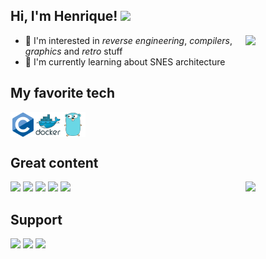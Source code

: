 <h2>Hi, I'm Henrique! <img src="https://web.archive.org/web/20091027035037im_/http://es.geocities.com/maestroslegendariospokemon/Imagenes/dexpokemon/094.gif" height="32" /></h2>
<img align='right' src="https://web.archive.org/web/20091019220118if_/http://www.geocities.com/threelikes2600/tux_computer_dig_md_clr.gif" width="128" />

- 🧭 I'm interested in *reverse engineering*, *compilers*, *graphics* and *retro* stuff
- 🌱 I'm currently learning about SNES architecture

## My favorite tech

<div style="display: flex">
<img height="40" src="https://raw.githubusercontent.com/devicons/devicon/master/icons/c/c-original.svg" />
<img height="40" src="https://raw.githubusercontent.com/devicons/devicon/master/icons/docker/docker-original-wordmark.svg" />
<img height="40" src="https://raw.githubusercontent.com/devicons/devicon/master/icons/go/go-original.svg" />
</div>

## Great content

<img align='right' src="https://web.archive.org/web/20090830231408if_/http://geocities.com/chinoc64/N64.gif" width="128" />

<a href="#"><img src="https://img.shields.io/badge/Blog-9cf?style=for-the-badge&logo=hugo&logoColor=white"></a>
<a href="#"><img src="https://img.shields.io/badge/Twitch-9146FF?style=for-the-badge&logo=twitch&logoColor=white"></a>
<a href="#"><img src="https://img.shields.io/badge/YouTube-FF0000?style=for-the-badge&logo=youtube&logoColor=white"></a>
<a href="#"><img src="https://img.shields.io/badge/Instagram-E4405F?style=for-the-badge&logo=instagram&logoColor=white"></a>
<a href="#"><img src="https://img.shields.io/badge/Twitter-1DA1F2?style=for-the-badge&logo=twitter&logoColor=white"></a>

## Support

<a href="#"><img src="https://img.shields.io/badge/Ko--fi-F16061?style=for-the-badge&logo=ko-fi&logoColor=white"></a>
<a href="#"><img src="https://img.shields.io/badge/PayPal-00457C?style=for-the-badge&logo=paypal&logoColor=white"></a>
<a href="#"><img src="https://img.shields.io/badge/Bitcoin-000000?style=for-the-badge&logo=bitcoin&logoColor=white"></a>
